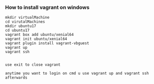 ### How to install vagrant on windows

    mkdir virtualMachine
    cd virutalMachines
    mkdir ubuntu17
    cd ubuntu17
    vagrant box add ubuntu/xenial64
    vagrant init ubuntu/xenial64
    vagrant plugin install vagrant-vbguest
    vagrant up
    vagrant ssh
    
    
    use exit to close vagrant
    
    anytime you want to login on cmd u use vagrant up and vagrant ssh afterwards
    

